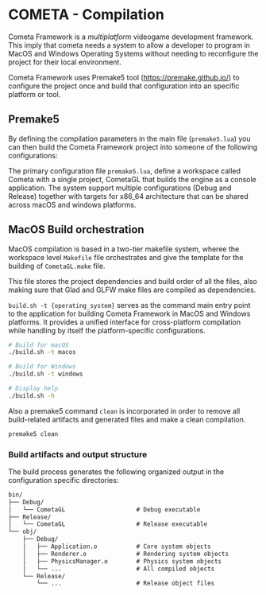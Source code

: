 
# COMETA - Compilation

Cometa Framework is a *multiplatform* videogame development framework. This imply that cometa needs a system to allow a developer to program in MacOS and Windows Operating Systems without needing to reconfigure the project for their local environment. 

Cometa Framework uses Premake5 tool (https://premake.github.io/) to configure the project once and build that configuration into an specific platform or tool. 

## Premake5 

By defining the compilation parameters in the main file (`premake5.lua`) you can then build the Cometa Framework project into someone of the following configurations:

The primary configuration file `premake5.lua`, define a workspace called Cometa with a single project, CometaGL that builds the engine as a console application. 
The system support multiple configurations (Debug and Release) together with targets for x86_64 architecture that can be shared across macOS and windows platforms. 

## MacOS Build orchestration


MacOS compilation is based in a two-tier makefile system, wheree the workspace level `Makefile` file orchestrates and give the template for the building of `CometaGL.make` file. 

This file stores the project dependencies and build order of all the files, also making sure that Glad and GLFW make files are compiled as dependencies. 

`build.sh -t {operating_system}` serves as the command main entry point to the application for building Cometa Framework in MacOS and Windows platforms. It provides a unified interface for cross-platform compilation while handling by itself the platform-specific configurations. 

```bash
# Build for macOS
./build.sh -t macos

# Build for Windows  
./build.sh -t windows

# Display help
./build.sh -h
```

Also a premake5 command `clean` is incorporated in order to remove all build-related artifacts and generated files and make a clean compilation. 
```bash
premake5 clean
```



### Build artifacts and output structure

The build process generates the following organized output in the configuration specific directories: 
```txt
bin/
├── Debug/
│   └── CometaGL                    # Debug executable
├── Release/
│   └── CometaGL                    # Release executable
└── obj/
    ├── Debug/
    │   ├── Application.o           # Core system objects
    │   ├── Renderer.o              # Rendering system objects
    │   ├── PhysicsManager.o        # Physics system objects
    │   └── ...                     # All compiled objects
    └── Release/
        └── ...                     # Release object files
```

